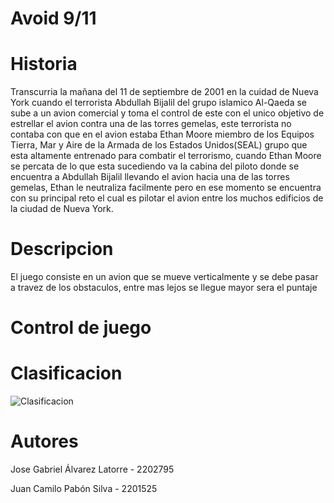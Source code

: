 # Avoid 9/11


# Historia
Transcurria la mañana del 11 de septiembre de 2001 en la cuidad de Nueva York cuando el terrorista Abdullah Bijalil del grupo islamico Al-Qaeda se sube a un avion comercial y toma el control de este con el unico objetivo de estrellar el avion contra una de las torres gemelas, este terrorista no contaba con que en el avion estaba Ethan Moore miembro de los Equipos Tierra, Mar y Aire de la Armada de los Estados Unidos(SEAL) grupo que esta altamente entrenado para combatir el terrorismo, cuando Ethan Moore se percata de lo que esta sucediendo va la cabina del piloto donde se encuentra a Abdullah Bijalil llevando el avion hacia una de las torres gemelas, Ethan le neutraliza facilmente pero en ese momento se encuentra con su principal reto el cual es pilotar el avion entre los muchos edificios de la ciudad de Nueva York.

# Descripcion
El juego consiste en un avion que se mueve verticalmente y se debe pasar a travez de los obstaculos, entre mas lejos se llegue mayor sera el puntaje

# Control de juego


# Clasificacion
![Clasificacion](https://user-images.githubusercontent.com/89653092/136249777-e77cfcf0-5522-4797-8265-7f291eea6c61.png)


# Autores
Jose Gabriel Álvarez Latorre - 2202795

Juan Camilo Pabón Silva - 2201525
